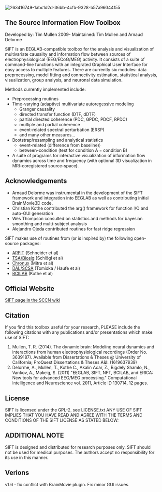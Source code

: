![263416749-1abc1d2d-36bb-4cfb-9328-b57a96044f55](https://github.com/user-attachments/assets/b45a5caa-6b39-4291-b137-125132e5ade0)

## The Source Information Flow Toolbox

Developed by: Tim Mullen 2009-
Maintained: Tim Mullen and Arnaud Delorme

SIFT is an EEGLAB-compatible toolbox for the analysis and visualization of
multivariate causality and information flow between sources of
electrophysiological (EEG/ECoG/MEG) activity. It consists of a suite of
command-line functions with an integrated Graphical User Interface for
easy access to multiple features. There are currently six modules: data
preprocessing, model fitting and connectivity estimation, statistical
analysis, visualization, group analysis, and neuronal data simulation.

Methods currently implemented include:

-   Preprocessing routines
-   Time-varying (adaptive) multivariate autoregessive modeling
    -   Granger causality
    -   directed transfer function (DTF, dDTF)
    -   partial directed coherence (PDC, GPDC, PDCF, RPDC)
    -   multiple and partial coherence
    -   event-related spectral perturbation (ERSP)
    -   and many other measures...
-   Bootstrap/resampling and analytical statistics
    -   event-related (difference from baseline))
    -   between-condition (test for condition A = condition B)
-   A suite of programs for interactive visualization of information
    flow dynamics across time and frequency (with optional 3D
    visualization in MRI-coregistered source-space).

## Acknowledgements

- Arnaud Delorme was instrumental in the development of the SIFT framework and integration into EEGLAB as well as contributing initial BrainMovie3D code.
- Christian Kothe contributed the arg() framework for function I/O and auto-GUI generation
- Wes Thompson consulted on statistics and methods for bayesian smoothing and multi-subject analysis
- Alejandro Ojeda contributed routines for fast ridge regression

SIFT makes use of routines from (or is inspired by) the following open-source packages:

- [ARFIT](https://github.com/tapios/arfit) (Schneider et al)
- [TSA/Biosig](http://octave.sourceforge.net/tsa/) (Schlögl et al)
- [Chronux](https://chronux.org) (Mitra et al)
- [DAL/SCSA](https://ttic.uchicago.edu/~ryotat/softwares/dal/) (Tomioka / Haufe et al)
- [BCILAB](http://sccn.ucsd.edu/wiki/BCILAB) (Kothe et al)


## Official Website

[SIFT page in the SCCN wiki](http://sccn.ucsd.edu/wiki/SIFT)

## Citation

If you find this toolbox useful for your research, PLEASE include the following citations with any publications and/or presentations which make use of SIFT:

1. Mullen, T. R. (2014). The dynamic brain: Modeling neural dynamics and interactions from human electrophysiological recordings (Order No. 3639187). Available from Dissertations & Theses @ University of California; ProQuest Dissertations & Theses A&I. (1619637939)
2. Delorme, A., Mullen, T., Kothe C., Akalin Acar, Z., Bigdely Shamlo, N., Vankov, A., Makeig, S. (2011) "EEGLAB, SIFT, NFT, BCILAB, and ERICA: New tools for advanced EEG/MEG processing." Computational Intelligence and Neuroscience vol. 2011, Article ID 130714, 12 pages.

## License

SIFT is licensed under the GPL-2, see LICENSE.txt
ANY USE OF SIFT IMPLIES THAT YOU HAVE READ AND AGREE WITH THE TERMS AND CONDITIONS OF THE SIFT LICENSE AS STATED BELOW:

## ADDITIONAL NOTE

SIFT is designed and distributed for research purposes only. SIFT should not be used for medical purposes. The authors accept no responsibility for its use in this manner.

## Verions

v1.6 - fix conflict with BrainMovie plugin. Fix minor GUI issues.
